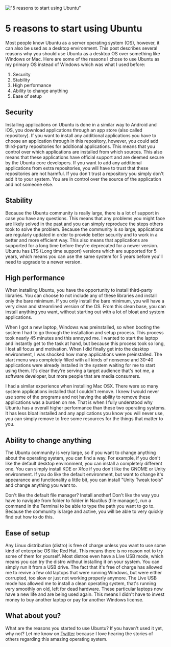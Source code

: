 !["5 reasons to start using Ubuntu"](/images/articles/ubuntu_logo.png)

# 5 reasons to start using Ubuntu

Most people know Ubuntu as a server operating system (OS), however, 
it can also be used as a desktop environment. This post describes several reasons why you 
should use Ubuntu as a desktop OS over something like Windows or Mac. 
Here are some of the reasons I chose to use Ubuntu as my primary OS instead of Windows 
which was what I used before:

1. Security
2. Stability
3. High performance
4. Ability to change anything
5. Ease of setup

## Security
Installing applications on Ubuntu is done in a similar way to Android and iOS, 
you download applications through an app store (also called repository). 
If you want to install any additional applications you have to choose an application 
through in this repository, however, you could add third-party repositories for additional 
applications. This means that you control over which applications are installed from which 
sources. This also means that these applications have official support and are deemed secure 
by the Ubuntu core developers. If you want to add any additional applications from extra 
repositories, you will have to trust that these repositories are not harmful. 
If you don't trust a repository you simply don't add it to your system. 
You are in control over the source of the application and not someone else.

## Stability 
Because the Ubuntu community is really large, there is a lot of support in case you have 
any questions. This means that any problems you might face are likely solved in the past 
and you can simply reproduce the steps others took to solve the problem. 
Because the community is so large, applications are regularly updated in order to provide 
better security and to work in a better and more efficient way. This also means that 
applications are supported for a long time before they're deprecated for a newer version. 
Ubuntu has LTS (Long time support) versions which are supported for 5 years, 
which means you can use the same system for 5 years before you'll need to upgrade to a 
newer version.

## High performance
When installing Ubuntu, you have the opportunity to install third-party libraries. 
You can choose to not include any of these libraries and install only the bare minimum. 
If you only install the bare minimum, you will have a very clean and streamlined version 
of the OS. From this clean base, you can install anything you want, without starting out 
with a lot of bloat and system applications. 

When I got a new laptop, Windows was preinstalled, so when booting the system I had to go 
through the installation and setup process. This process took nearly 45 minutes and this 
annoyed me. I wanted to start the laptop and instantly get to the task at hand, 
but because this process took so long, I lost all focus and motivation. 
When I did finally get into the desktop environment, I was shocked how many applications 
were preinstalled. The start menu was completely filled with all kinds of nonsense and 
30-40 applications were already installed in the system waiting for me to start using them. 
It's clear they're serving a target audience that's not me, a software developer, 
but more people that are media consumers. 

I had a similar experience when installing Mac OSX. There were so many system applications 
installed that I couldn't remove. I knew I would never use some of the programs and not 
having the ability to remove these applications was a burden on me. That is when I fully 
understood why Ubuntu has a overall higher performance than these two operating systems. 
It has less bloat installed and any applications you know you will never use, you can simply 
remove to free some resources for the things that matter to you.

## Ability to change anything
The Ubuntu community is very large, so if you want to change anything about the operating 
system, you can find a way. For example, if you don't like the default desktop environment, 
you can install a completely different one. You can simply install KDE or Xfce if you don't 
like the GNOME or Unity environment. If you do like the default environment, 
but want to change it's appearance and functionality a little bit, you can install 
"Unity Tweak tools" and change anything you want to.

Don't like the default file manager? Install another! Don't like the way you have to navigate 
from folder to folder in Nautilus (file manager), run a command in the Terminal to be able 
to type the path you want to go to. Because the community is large and active, 
you will be able to very quickly find out how to do this.

## Ease of setup
Any Linux distribution (distro) is free of charge unless you want to use some kind of 
enterprise OS like Red Hat. This means there is no reason not to try some of them for yourself. 
Most distros even have a Live USB mode, which means you can try the distro without 
installing it on your system. You can simply run it from a USB drive. The fact that 
it's free of charge has allowed me to revive a few old laptops that were running Windows, 
but were either corrupted, too slow or just not working properly anymore. 
The Live USB mode has allowed me to install a clean operating system, that's running very 
smoothly on old, left for dead hardware. These particular laptops now have a new life 
and are being used again. This means I didn't have to invest money to buy another laptop 
or pay for another Windows license.

## What about you?
What are the reasons you started to use Ubuntu? If you haven't used it yet, why not? 
Let me know on [Twitter](https://twitter.com/RJElsinga) because I love hearing the 
stories of others regarding this amazing operating system.
